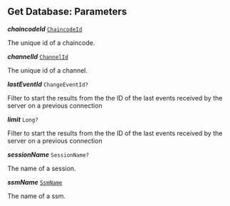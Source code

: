 

## Get Database: Parameters





  
<article>

***chaincodeId*** [`ChaincodeId`](/docs/ssm-chaincode-models--page#chaincodeid) 

The unique id of a chaincode.

</article>
<article>

***channelId*** [`ChannelId`](/docs/channelid--page#channelid) 

The unique id of a channel.

</article>
<article>

***lastEventId*** `ChangeEventId?` 

Filter to start the results from the the ID of the last events received by the server on a previous connection

</article>
<article>

***limit*** `Long?` 

Filter to start the results from the the ID of the last events received by the server on a previous connection

</article>
<article>

***sessionName*** `SessionName?` 

The name of a session.

</article>
<article>

***ssmName*** [`SsmName`](/docs/ssm-chaincode-models--page#ssmname) 

The name of a ssm.

</article>

